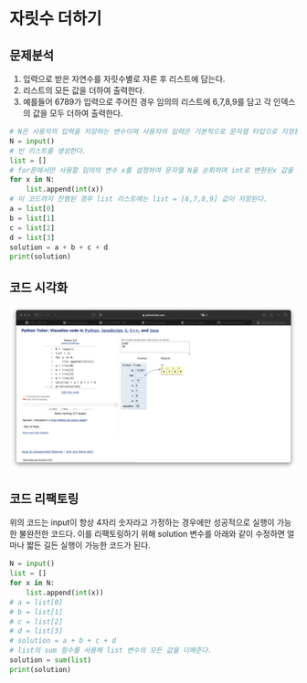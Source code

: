 # 자릿수 더하기

## 문제분석
1. 입력으로 받은 자연수를 자릿수별로 자른 후 리스트에 담는다.
2. 리스트의 모든 값을 더하여 출력한다. 
3. 예를들어 6789가 입력으로 주어진 경우 임의의 리스트에 6,7,8,9를 담고 각 인덱스의 값을 모두 더하여 출력한다.

```python
# N은 사용자의 입력을 저장하는 변수이며 사용자의 입력은 기본적으로 문자열 타입으로 지정된다. 
N = input()
# 빈 리스트를 생성한다.
list = []
# for문에서만 사용할 임의의 변수 x를 설정하여 문자열 N을 순회하며 int로 변환된x 값을 list 리스트에 저장한다. 
for x in N:
    list.append(int(x))
# 이 코드까지 진행된 경우 list 리스트에는 list = [6,7,8,9] 값이 저장된다. 
a = list[0]
b = list[1]
c = list[2]
d = list[3]
solution = a + b + c + d
print(solution)
```
## 코드 시각화
![이미지](./images/스크린샷%202024-07-14%20오후%2012.42.37.png)

## 코드 리팩토링
위의 코드는 input이 항상 4자리 숫자라고 가정하는 경우에만 성공적으로 실행이 가능한 불완전한 코드다. 이를 리팩토링하기 위해 solution 변수를 아래와 같이 수정하면 얼마나 짧든 길든 실행이 가능한 코드가 된다. 
```python
N = input()
list = []
for x in N:
    list.append(int(x))
# a = list[0]
# b = list[1]
# c = list[2]
# d = list[3]
# solution = a + b + c + d
# list의 sum 함수를 사용해 list 변수의 모든 값을 더해준다. 
solution = sum(list)
print(solution)
```